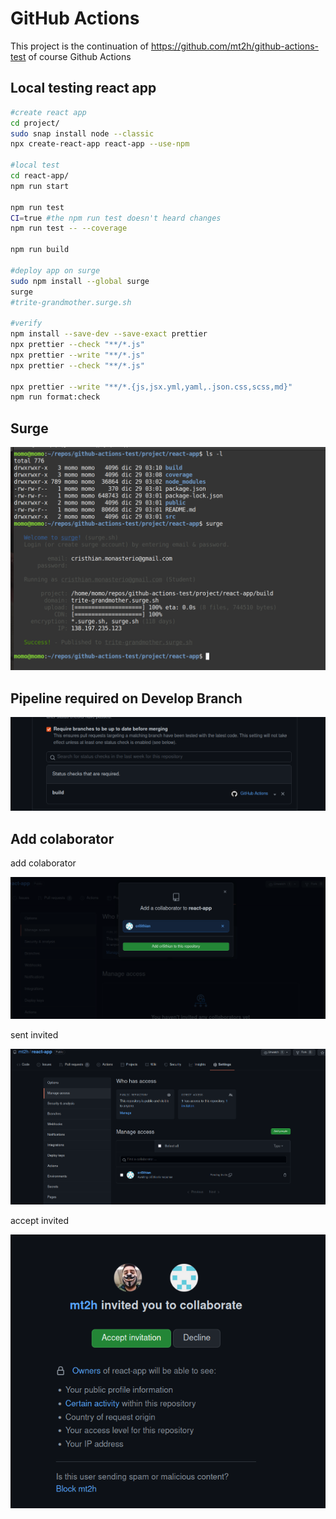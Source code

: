 # GitHub Actions

This project is the continuation of https://github.com/mt2h/github-actions-test of course Github Actions

## Local testing react app

```bash
#create react app
cd project/
sudo snap install node --classic
npx create-react-app react-app --use-npm

#local test
cd react-app/
npm run start

npm run test
CI=true #the npm run test doesn't heard changes
npm run test -- --coverage

npm run build

#deploy app on surge
sudo npm install --global surge
surge
#trite-grandmother.surge.sh

#verify
npm install --save-dev --save-exact prettier
npx prettier --check "**/*.js"
npx prettier --write "**/*.js"
npx prettier --check "**/*.js"

npx prettier --write "**/*.{js,jsx.yml,yaml,.json.css,scss,md}"
npm run format:check
```

## Surge
![Surge](./img/surge.png)

## Pipeline required on Develop Branch

![Pipeline_Requred_on_Branch](./img/add_pipeline_to_required.png)

## Add colaborator

add colaborator

![Add Colaborator](./img/colaborator1.png)

sent invited

![Added Colaborator](./img/colaborator2.png)

accept invited

![Accept invited](./img/colaborator3.png)